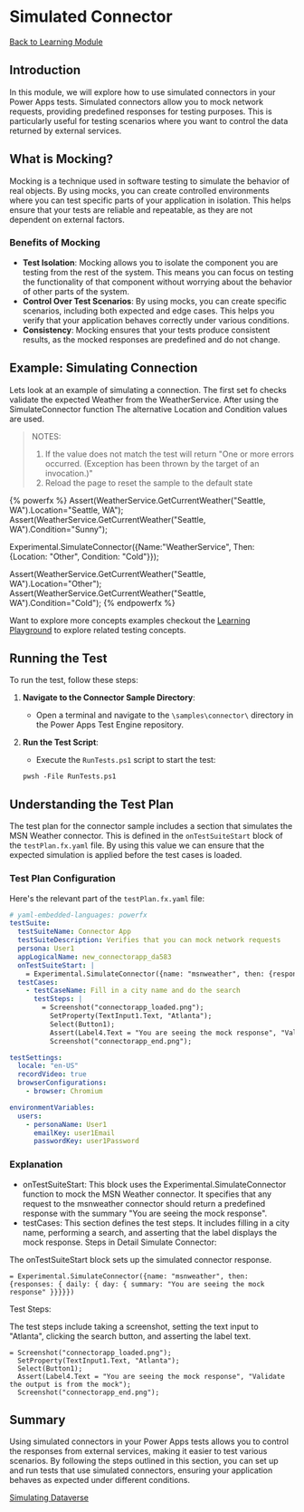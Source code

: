 # Simulated Connector

<a href="/powerfuldev-testing/learning/" class="btn">Back to Learning Module</a>

## Introduction

In this module, we will explore how to use simulated connectors in your Power Apps tests. Simulated connectors allow you to mock network requests, providing predefined responses for testing purposes. This is particularly useful for testing scenarios where you want to control the data returned by external services.

## What is Mocking?

Mocking is a technique used in software testing to simulate the behavior of real objects. By using mocks, you can create controlled environments where you can test specific parts of your application in isolation. This helps ensure that your tests are reliable and repeatable, as they are not dependent on external factors.

### Benefits of Mocking

- **Test Isolation**: Mocking allows you to isolate the component you are testing from the rest of the system. This means you can focus on testing the functionality of that component without worrying about the behavior of other parts of the system.
- **Control Over Test Scenarios**: By using mocks, you can create specific scenarios, including both expected and edge cases. This helps you verify that your application behaves correctly under various conditions.
- **Consistency**: Mocking ensures that your tests produce consistent results, as the mocked responses are predefined and do not change.

## Example: Simulating Connection

Lets look at an example of simulating a connection. The first set fo checks validate the expected Weather from the WeatherService. After using the SimulateConnector function The alternative Location and Condition values are used.

> NOTES:
> 1. If the value does not match the test will return "One or more errors occurred. (Exception has been thrown by the target of an invocation.)"
> 2. Reload the page to reset the sample to the default state

{% powerfx %}
Assert(WeatherService.GetCurrentWeather("Seattle, WA").Location="Seattle, WA");
Assert(WeatherService.GetCurrentWeather("Seattle, WA").Condition="Sunny");

Experimental.SimulateConnector({Name:"WeatherService", Then: {Location: "Other", Condition: "Cold"}});

Assert(WeatherService.GetCurrentWeather("Seattle, WA").Location="Other");
Assert(WeatherService.GetCurrentWeather("Seattle, WA").Condition="Cold");
{% endpowerfx %}

Want to explore more concepts examples checkout the <a href="/powerfuldev-testing/learning/playground?title=assert-simulated-connector" class="btn btn--primary">Learning Playground</a> to explore related testing concepts.

## Running the Test

To run the test, follow these steps:

1. **Navigate to the Connector Sample Directory**:
    - Open a terminal and navigate to the `\samples\connector\` directory in the Power Apps Test Engine repository.

2. **Run the Test Script**:
    - Execute the `RunTests.ps1` script to start the test:

    ```pwsh
    pwsh -File RunTests.ps1
    ```

## Understanding the Test Plan

The test plan for the connector sample includes a section that simulates the MSN Weather connector. This is defined in the `onTestSuiteStart` block of the `testPlan.fx.yaml` file. By using this value we can ensure that the expected simulation is applied before the test cases is loaded.

### Test Plan Configuration

Here's the relevant part of the `testPlan.fx.yaml` file:

```yaml
# yaml-embedded-languages: powerfx
testSuite:
  testSuiteName: Connector App
  testSuiteDescription: Verifies that you can mock network requests
  persona: User1
  appLogicalName: new_connectorapp_da583
  onTestSuiteStart: |
    = Experimental.SimulateConnector({name: "msnweather", then: {responses: { daily: { day: { summary: "You are seeing the mock response" }}}}})
  testCases:
    - testCaseName: Fill in a city name and do the search
      testSteps: |
        = Screenshot("connectorapp_loaded.png");
          SetProperty(TextInput1.Text, "Atlanta");
          Select(Button1);
          Assert(Label4.Text = "You are seeing the mock response", "Validate the output is from the mock");
          Screenshot("connectorapp_end.png");

testSettings:
  locale: "en-US"
  recordVideo: true
  browserConfigurations:
    - browser: Chromium

environmentVariables:
  users:
    - personaName: User1
      emailKey: user1Email
      passwordKey: user1Password
```

### Explanation

- onTestSuiteStart: This block uses the Experimental.SimulateConnector function to mock the MSN Weather connector. It specifies that any request to the msnweather connector should return a predefined response with the summary "You are seeing the mock response".
- testCases: This section defines the test steps. It includes filling in a city name, performing a search, and asserting that the label displays the mock response.
Steps in Detail
Simulate Connector:

The onTestSuiteStart block sets up the simulated connector response.

```powerfx
= Experimental.SimulateConnector({name: "msnweather", then: {responses: { daily: { day: { summary: "You are seeing the mock response" }}}}})
```

Test Steps:

The test steps include taking a screenshot, setting the text input to "Atlanta", clicking the search button, and asserting the label text.

```powerfx
= Screenshot("connectorapp_loaded.png");
  SetProperty(TextInput1.Text, "Atlanta");
  Select(Button1);
  Assert(Label4.Text = "You are seeing the mock response", "Validate the output is from the mock");
  Screenshot("connectorapp_end.png");
```

## Summary

Using simulated connectors in your Power Apps tests allows you to control the responses from external services, making it easier to test various scenarios. By following the steps outlined in this section, you can set up and run tests that use simulated connectors, ensuring your application behaves as expected under different conditions.

<a href="/powerfuldev-testing/learning/09-simulating-dataverse" class="btn btn--primary">Simulating Dataverse</a>
